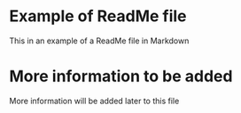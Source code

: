 # Example of ReadMe file

This in an example of a ReadMe file in Markdown

# More information to be added

More information will be added later to this file
